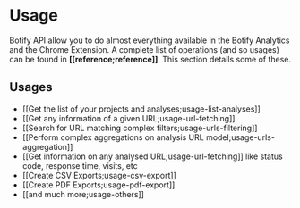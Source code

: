 # Usage

Botify API allow you to do almost everything available in the Botify Analytics and the Chrome Extension. A complete list of operations (and so usages) can be found in **[[reference;reference]]**. This section details some of these.

## Usages
- [[Get the list of your projects and analyses;usage-list-analyses]]
- [[Get any information of a given URL;usage-url-fetching]]
- [[Search for URL matching complex filters;usage-urls-filtering]]
- [[Perform complex aggregations on analysis URL model;usage-urls-aggregation]]
- [[Get information on any analysed URL;usage-url-fetching]] like status code, response time, visits, etc
- [[Create CSV Exports;usage-csv-export]]
- [[Create PDF Exports;usage-pdf-export]]
- [[and much more;usage-others]]
